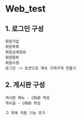 # Web_test

## 1. 로그인 구성
	회원가입
	회원목록
	회원상세정보
	회원탈퇴
	회원수정
	로그인 -> 토큰으로 계속 가져가게 만들기
	
## 2. 게시판 구성
	게시판 메뉴 - CRUD 작성
	게시글 - CRUD 작성
	
	그 후에 각종 기능 추가